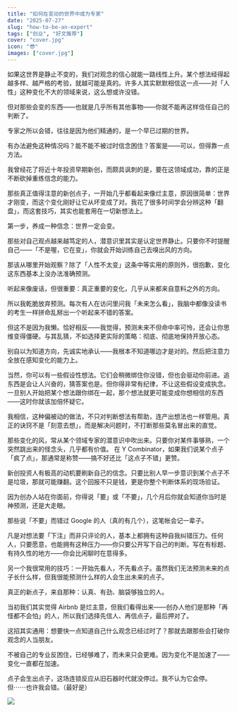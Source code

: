 ```yaml
---
title: "如何在变动的世界中成为专家"
date: "2025-07-27"
slug: "how-to-be-an-expert"
tags: ["创业", "好文推荐"]
cover: "cover.jpg"
icon: "😎"
images: ["cover.jpg"]
---
```

如果这世界是静止不变的，我们对观念的信心就能一路线性上升。某个想法经得起越多样、越严格的考验，就越可能是真的。许多人其实默默相信这一点——对「人性」这种变化不大的领域来说，这么想或许没错。



但对那些会变的东西——也就是几乎所有其他事物——你就不能再这样信任自己的判断了。



专家之所以会错，往往是因为他们精通的，是一个早已过期的世界。



有办法避免这种情况吗？能不能不被过时信念困住？答案是——可以，但得靠一点方法。



我曾经花了将近十年投资早期新创，而颇具讽刺的是，要在这领域成功，靠的正是不断砍掉重练信念的能力。



那些真正值得注意的新创点子，一开始几乎都看起来像烂主意，原因很简单：世界才刚变，而这个变化刚好让它从坏变成了对。我花了很多时间学会分辨这种「翻盘」，而这套技巧，其实也能套用在一切新想法上。



第一步，养成一种信念：世界一定会变。



那些对自己观点越来越笃定的人，潜意识里其实是认定世界静止。只要你不时提醒自己——「不是喔，它在变」，你就会开始训练自己去嗅出风的方向。



那该从哪里开始观察？除了「人性不太变」这条中等实用的原则外，很抱歉，变化这东西基本上没办法准确预测。



听起来像废话，但很重要：真正重要的变化，几乎从来都来自意料之外的方向。



所以我乾脆放弃预测。每次有人在访问里问我「未来怎么看」，我脑中都像没读书的考生一样拼命乱掰出一个听起来不错的答案。



但这不是因为我懒。恰好相反——我觉得，预测未来不但命中率可怜，还会让你思维变得僵硬。与其乱猜，不如选择更实际的策略：彻底、彻底地保持开放心态。



别自以为知道方向，先诚实地承认——我根本不知道哪边才是对的。然后把注意力全放在感知变化的能力上。



当然，你可以有一些假设性想法。它们会稍微绑住你没错，但也会驱动你前进。追东西是会让人兴奋的，猜答案也是。但你得非常有纪律，不让这些假设变成执念。
一旦别人开始把某个想法跟你绑在一起，那个想法就更可能变成你想相信的东西——这时你就该加倍怀疑它。



我相信，这种偏被动的做法，不只对判断想法有帮助，连产出想法也一样管用。真正的诀窍不是「刻意去想」，而是解决问题时，不打断那些莫名冒出来的直觉。



那些变化的风，常从某个领域专家的潜意识中吹出来。只要你对某件事够熟，一个突然跳出来的怪念头，几乎都有价值。
在 Y Combinator，如果我们说某个点子「疯了点」，那通常是称赞——搞不好还比「这点子不错」更赞。



新创投资人有极高的动机要刷新自己的信念。只要比别人早一步意识到某个点子不是垃圾，那就可能赚翻。这个回报不只是钱，更是你整个判断体系的现场验证。



因为创办人站在你面前，你得说「要」或「不要」，几个月后你就会知道你当时是神预测，还是大走眼。



那些说「不要」而错过 Google 的人（真的有几个），这笔帐会记一辈子。



凡是对想法要「下注」而非只评论的人，基本上都拥有这种自我纠错压力。任何人，只要愿意，也能拥有这种压力——你只要公开写下自己的判断。写在有标题、有持久性的地方——你会比闲聊时在意得多。



另一个我很常用的技巧：一开始先看人，不先看点子。虽然我们无法预测未来的点子长什么样，但我很能预测什么样的人会生出未来的点子。



真正的新点子，来自那种：认真、有劲、脑袋够独立的人。



当初我们其实觉得 Airbnb 是烂主意，但我们看得出来——创办人他们是那种「再怪都不会怕」的人，所以我们选择先信人、再信点子，最后押对了。



这招其实通用：想要快一点知道自己什么观念已经过时了？那就去跟那些会打破你观念的人当朋友。



不被自己的专业反困住，已经够难了，而未来只会更难。因为变化不是加速了——变化一直都在加速。



点子会生出点子，这场连锁反应从旧石器时代就没停过。我不认为它会停。
但⋯⋯也许我会错。（最好是）




![](https://prod-files-secure.s3.us-west-2.amazonaws.com/112d0858-5090-4d34-a606-b75eb8d65fd2/46476355-9cf3-4e99-9b7a-3531bc426380/1000202064.png?X-Amz-Algorithm=AWS4-HMAC-SHA256&X-Amz-Content-Sha256=UNSIGNED-PAYLOAD&X-Amz-Credential=ASIAZI2LB4664YSS5MMY%2F20250923%2Fus-west-2%2Fs3%2Faws4_request&X-Amz-Date=20250923T214302Z&X-Amz-Expires=3600&X-Amz-Security-Token=IQoJb3JpZ2luX2VjEMX%2F%2F%2F%2F%2F%2F%2F%2F%2F%2FwEaCXVzLXdlc3QtMiJGMEQCIHk4BuoCDFLpDsgMw%2FvF2PkJBI8NyoQgXQR%2F5IK%2Bye56AiAVNdiSSMeClWq0sqSif%2FNXTH2Cim14%2FBEJoofuVUxC%2FSr%2FAwhOEAAaDDYzNzQyMzE4MzgwNSIMF%2BpQg6wO1ne%2Fk%2Ba%2BKtwD9DhyDI6IuhsMjfIlb2pC5jzqloyE6L70jBTOOkyX3Z0j30Np6ZpVegh7bEZApZm8hqu2997P%2BIQdUCYpYqQNyPawsNZqoGsgzIXqTcaA6lHcUTcMOVwxBc1QaXZ9AOZ3UCd1cl1vt5DakJPvnxU5PfcVQ%2Bn%2BTI96I6vFDAEInmJNgI1mnP6LVH%2F7sRHFReAWZK2qvixPJU10nVAg09DN4Tj550Ut3x5vPR3onOAPe9vOlk%2F4LjHJJn2QItC%2BgeB6IIfCM335j9HPpSM8co01I701PthJcQxNuJnZykbUhK8pXnBbbQ9y57nIdPQ55fo8G1Pw%2BItZ28pLqmk6jn99vS08kzyAMSHwUe9g9jsJcab4srsPs%2FcSa%2Ffgb3np%2BS8tZWnqPqMELvERqQ8yecFIWmKjzIn8dlO4JF5A34x0aLM5lLk6WQ%2BMT%2By4PoO%2BC0t9FWeUe4Xy0mMfOAxqiN6yMHsCfMr3cm0M1NGNHCx9rIrZbjMrxWPJsoLRgTdwyOqbxZhdTWNmeCZIn%2Flo9Y%2BIiQwUQWcbE4tO7jMs0Tey7i%2B7KYLq8jD9hd1fkkIyP3iuafJNRboSbBf7KaSA9Z7i9PGwuK4scX%2BvUc2QvKRQibl0h6cv86PH%2Faopz1sw%2FJzMxgY6pgFXtyTap6Pc6HAhh9Dxe%2FN0A9ZAHZdChOMYRZ%2BP9xB7zCqsh93v9ddjaD7P3Je4xwEcxkX7kf8eqdJeoS%2FMv5DKBDIgqqI910cNxcTJQbi9Vpxq%2FkNZhDWQwKyuCNi%2BOL%2BYvXcUq29kJyHezAbq8D%2BNAouj70V3VbAcHVxvGnSdDv76tZUoDsi2MDQGvPcAAtKtW%2FRWJdUcImSZKpDC%2F3wWmE9aoyI0&X-Amz-Signature=fb9e0ac2ff2541b5d6f31373ff017f733372aea91b77e88a64ef8613a6eb541e&X-Amz-SignedHeaders=host&x-amz-checksum-mode=ENABLED&x-id=GetObject)

